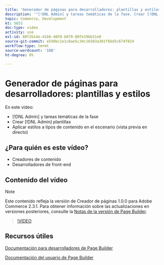 ```yaml
---
title: 'Generador de páginas para desarrolladores: plantillas y estilos'
description: '"[!DNL Admin] y tareas temáticas de la fase. Crear [!DNL Admin] plantillas ​. Aplique estilos a los tipos de contenido del escenario (vista previa en directo)."'
topic: Commerce, Development
kt: 5653
doc-type: video
activity: use
exl-id: 80f2b14e-41b6-4059-b070-80fe19bb31e0
source-git-commit: e540bc1e1c8ae5c34c16503a381f6bd5c674f824
workflow-type: tm+mt
source-wordcount: '108'
ht-degree: 0%

---
```


# Generador de páginas para desarrolladores: plantillas y estilos

En este vídeo:

- [!DNL Admin] y tareas temáticas de la fase
- Crear [!DNL Admin] plantillas &#x200B;
- Aplicar estilos a tipos de contenido en el escenario (vista previa en directo)

## ¿Para quién es este vídeo?

- Creadores de contenido
- Desarrolladores de front-end

## Contenido del vídeo

>[!NOTE]
>
>Este contenido refleja la versión de Creador de páginas 1.0.0 para Adobe Commerce 2.3.1. Para obtener información sobre las actualizaciones en versiones posteriores, consulte la [Notas de la versión de Page Builder](https://devdocs.magento.com/page-builder/docs/release-notes.html).

>[!VIDEO](https://video.tv.adobe.com/v/35712?quality=12&learn=on)

## Recursos útiles

[Documentación para desarrolladores de Page Builder](https://devdocs.magento.com/page-builder/docs/index.html)

[Documentación del usuario de Page Builder](https://docs.magento.com/user-guide/cms/page-builder.html)
